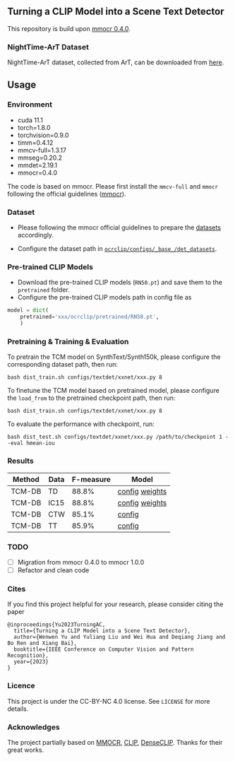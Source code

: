 ## Turning a CLIP Model into a Scene Text Detector
This repository is build upon [mmocr 0.4.0](https://github.com/open-mmlab/mmocr/tree/0.x).


### NightTime-ArT Dataset
NightTime-ArT dataset, collected from ArT, can be downloaded from [here](https://drive.google.com/file/d/1v3CshPqlvhpnK1_MKwqqkWJDikKl_g4Y).


## Usage


### Environment
- cuda 11.1
- torch=1.8.0
- torchvision=0.9.0
- timm=0.4.12
- mmcv-full=1.3.17
- mmseg=0.20.2
- mmdet=2.19.1
- mmocr=0.4.0

The code is based on mmocr. Please first install the `mmcv-full` and `mmocr` following the official guidelines ([mmocr](https://github.com/open-mmlab/mmocr)).

### Dataset
- Please following the mmocr official guidelines to prepare the [datasets](https://mmocr.readthedocs.io/en/v0.4.1/datasets/det.html) accordingly. 

- Configure the dataset path in [`ocrclip/configs/_base_/det_datasets`](ocrclip/configs/_base_/det_datasets).

### Pre-trained CLIP Models

- Download the pre-trained CLIP models (`RN50.pt`) and save them to the `pretrained` folder.
- Configure the pre-trained CLIP models path in config file as

```python
model = dict(
    pretrained='xxx/ocrclip/pretrained/RN50.pt',
    )
```

### Pretraining & Training & Evaluation 

To pretrain the TCM model on SynthText/Synth150k, please configure the corresponding dataset path, then run:

```
bash dist_train.sh configs/textdet/xxnet/xxx.py 8
```

To finetune the TCM model based on pretrained model, please configure the `load_from` to the pretrained checkpoint path, then run:

```
bash dist_train.sh configs/textdet/xxnet/xxx.py 8
```

To evaluate the performance with checkpoint, run:

```
bash dist_test.sh configs/textdet/xxnet/xxx.py /path/to/checkpoint 1 --eval hmean-iou
```

### Results



| Method | Data | F-measure | Model |
|--------|------|-----------|--------|
| TCM-DB | TD |    88.8%       |    [config](ocrclip/configs/textdet/dbnet/clip_db_r50_fpnc_prompt_gen_vis_1200e_ft_td_ranger_post_taiji.py) [weights](https://mega.nz/file/daZWnYQI#XTQbvp86rxf-zIoQKQwVcXeUnGNqj4ADm1OijQKgEMM)   |  
| TCM-DB | IC15 |    88.8%       |   [config](ocrclip/configs/textdet/dbnet/clip_db_r50_fpnc_prompt_gen_vis_1200e_ft_gen_ic15_adam_taiji.py) [weights](https://mega.nz/file/cDQ1RASb#k5IOBtv12legGQPFCBW4-7e8SuD9WXcX4uoTE4Z9hpA)    |                   
| TCM-DB | CTW |    85.1%       |  [config](ocrclip/configs/textdet/dbnet/clip_db_r50_fpnc_prompt_gen_vis_32_1200e_ft_ctw_adamw_taiji.py)      |            
| TCM-DB | TT |    85.9%       |    [config](ocrclip/configs/textdet/dbnet/clip_db_r50_fpnc_prompt_gen_vis_32_1200e_ft_tt_adamw_taiji.py)    |            


### TODO
- [ ] Migration from mmocr 0.4.0 to mmocr 1.0.0
- [ ] Refactor and clean code

### Cites
If you find this project helpful for your research, please consider citing the paper

```
@inproceedings{Yu2023TurningAC,
  title={Turning a CLIP Model into a Scene Text Detector},
  author={Wenwen Yu and Yuliang Liu and Wei Hua and Deqiang Jiang and Bo Ren and Xiang Bai},
  booktitle={IEEE Conference on Computer Vision and Pattern Recognition},
  year={2023}
}
```

### Licence
This project is under the CC-BY-NC 4.0 license. See `LICENSE` for more details.


### Acknowledges
The project partially based on [MMOCR](https://github.com/open-mmlab/mmocr), [CLIP](https://github.com/openai/CLIP), [DenseCLIP](https://github.com/raoyongming/DenseCLIP). Thanks for their great works.
